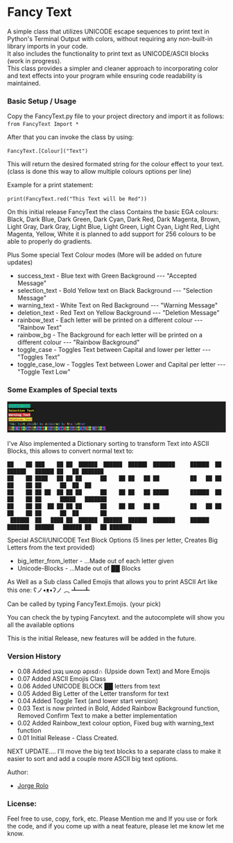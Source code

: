 # Fancy Text
<p>A simple class that utilizes UNICODE escape sequences to print text in Python's Terminal Output with colors, without requiring any non-built-in library imports in your code.<br>
It also includes the functionality to print text as UNICODE/ASCII blocks (work in progress).<br>
This class provides a simpler and cleaner approach to incorporating color and text effects into your program while ensuring code readability is maintained.</p>

### Basic Setup / Usage

Copy the FancyText.py file to your project directory and import it as follows:<br>
`from FancyText Import *`

After that you can invoke the class by using:

`FancyText.[Colour]("Text")`

This will return the desired formated string for the colour effect to your text. 
(class is done this way to allow multiple colours options per line)

Example for a print statement:

`print(FancyText.red("This Text will be Red"))`

On this initial release FancyText the class Contains the basic EGA colours: <br>
Black, Dark Blue, Dark Green, Dark Cyan, Dark Red, Dark Magenta, Brown, Light Gray, Dark Gray, Light Blue, Light Green, Light Cyan, Light Red, Light Magenta, Yellow, White
it is planned to add support for 256 colours to be able to properly do gradients.

Plus Some special Text Colour modes (More will be added on future updates)

* success_text    - Blue text with Green Background                                       --- "Accepted Message"
* selection_text  - Bold Yellow text on Black Background                                  --- "Selection Message"
* warning_text    - White Text on Red Background                                          --- "Warning Message"
* deletion_text   - Red Text on Yellow Background                                         --- "Deletion Message"
* rainbow_text    - Each letter will be printed on a different colour                     --- "Rainbow Text"
* rainbow_bg      - The Background for each letter will be printed on a different colour  --- "Rainbow Background"
* toggle_case     - Toggles Text between Capital and lower per letter                     --- "Toggles Text"
* toggle_case_low - Toggles Text between Lower and Capital per letter                     --- "Toggle Text Low"

### Some Examples of Special texts<br>

![Special Colour Text Effects](docs/special_text.png)



I've Also implemented a Dictionary sorting to transform Text into ASCII Blocks, this allows to convert normal text to:
```
██    ██ ███    ██ ██  ██████  ██████  ██████  ███████     ██████  ██       ██████   ██████ ██   ██ ███████ 
██    ██ ████   ██ ██ ██      ██    ██ ██   ██ ██          ██   ██ ██      ██    ██ ██      ██  ██  ██      
██    ██ ██ ██  ██ ██ ██      ██    ██ ██   ██ █████       ██████  ██      ██    ██ ██      █████   ███████ 
██    ██ ██  ██ ██ ██ ██      ██    ██ ██   ██ ██          ██   ██ ██      ██    ██ ██      ██  ██       ██ 
 ██████  ██   ████ ██  ██████  ██████  ██████  ███████     ██████  ███████  ██████   ██████ ██   ██ ███████ 
```

Special ASCII/UNICODE Text Block Options (5 lines per letter, Creates Big Letters from the text provided)

* big_letter_from_letter -  ...Made out of each letter given
* Unicode-Blocks         -  ...Made out of ██ Blocks  

As Well as a Sub class Called Emojis that allows you to print ASCII Art like this one: ʕノ•ᴥ•ʔノ ︵ ┻━┻ 

Can be called by typing FancyText.Emojis. (your pick)

You can check the by typing Fancytext. and the autocomplete will show you all the available options

This is the initial Release, new features will be added in the future.

### Version History

* 0.08 Added ʇxǝʇ uʍop ǝpısd∩ (Upside down Text) and More Emojis
* 0.07 Added ASCII Emojis Class
* 0.06 Added UNICODE BLOCK ██ letters from text 
* 0.05 Added Big Letter of the Letter transform for text 
* 0.04 Added Toggle Text (and lower start version)
* 0.03 Text is now printed in Bold, Added Rainbow Background function, Removed Confirm Text to make a better implementation
* 0.02 Added Rainbow_text colour option, Fixed bug with warning_text function
* 0.01 Initial Release - Class Created.

NEXT UPDATE.... 
I'll move the big text blocks to a separate class to make it easier to sort and add a couple more ASCII big text options.


Author:
* [Jorge Rolo](https://github.com/JRoloS)


### License: 
Feel free to use, copy, fork, etc. Please Mention me and If you use or fork the code, and if you come up with a neat feature, please let me know let me know.
